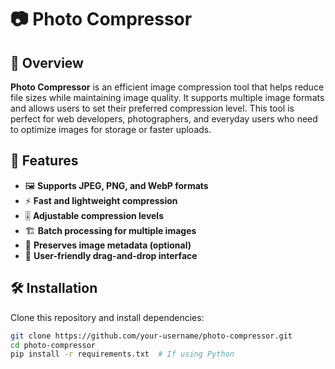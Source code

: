 # 📷 Photo Compressor

## 🔹 Overview
**Photo Compressor** is an efficient image compression tool that helps reduce file sizes while maintaining image quality. It supports multiple image formats and allows users to set their preferred compression level. This tool is perfect for web developers, photographers, and everyday users who need to optimize images for storage or faster uploads.

## 🚀 Features
- 🖼️ **Supports JPEG, PNG, and WebP formats**
- ⚡ **Fast and lightweight compression**
- 🎚️ **Adjustable compression levels**
- 🏗️ **Batch processing for multiple images**
- 💾 **Preserves image metadata (optional)**
- 📂 **User-friendly drag-and-drop interface**

## 🛠️ Installation
Clone this repository and install dependencies:
```sh
git clone https://github.com/your-username/photo-compressor.git
cd photo-compressor
pip install -r requirements.txt  # If using Python
